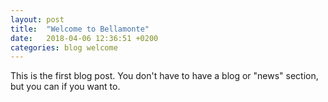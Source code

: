 ```yaml
---
layout: post
title:  "Welcome to Bellamonte"
date:   2018-04-06 12:36:51 +0200
categories: blog welcome
---
```

This is the first blog post. You don't have to have a blog or "news" section, but you can if you want to. 